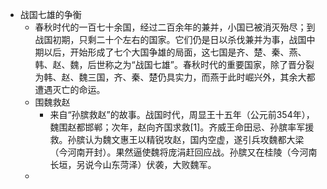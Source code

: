 - 战国七雄的争衡  
	- 春秋时代的一百七十余国，经过二百余年的兼并，小国已被消灭殆尽；到战国初期，只剩二十个左右的国家。它们仍是日以杀伐兼并为事，战国中期以后，开始形成了七个大国争雄的局面，这七国是齐、楚、秦、燕、韩、赵、魏，后世称之为“战国七雄”。春秋时代的重要国家，除了晋分裂为韩、赵、魏三国，齐、秦、楚仍具实力，而燕于此时崛兴外，其余大都遭遇灭亡的命运。  
	- 围魏救赵  
		- 来自“孙膑救赵”的故事。战国时代，周显王十五年（公元前354年），魏围赵都邯郸；次年，赵向齐国求救[1]。齐威王命田忌、孙膑率军援救。孙膑认为魏文惠王以精锐攻赵，国内空虚，遂引兵攻魏都大梁（今河南开封）。果然逼使魏将庞涓赶回应战。孙膑又在桂陵（今河南长垣，另说今山东菏泽）伏袭，大败魏军。  
	-  